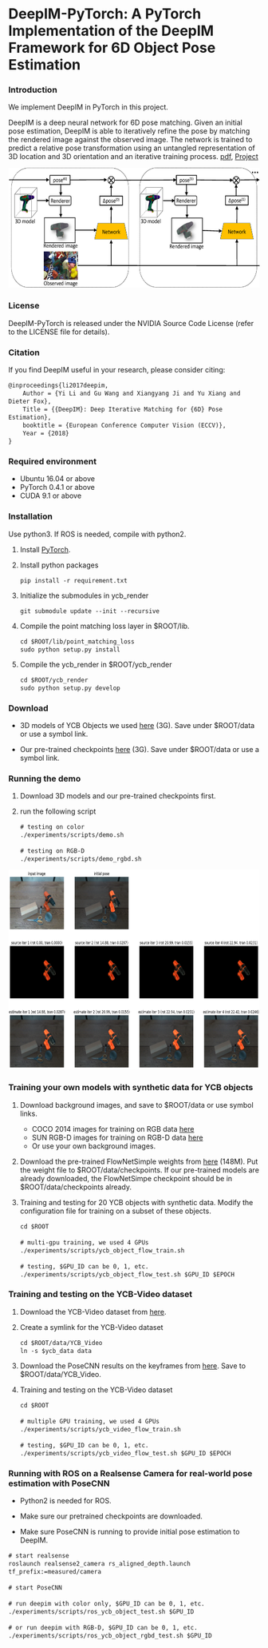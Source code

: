 # DeepIM-PyTorch: A PyTorch Implementation of the DeepIM Framework for 6D Object Pose Estimation

### Introduction

We implement DeepIM in PyTorch in this project.

DeepIM is a deep neural network for 6D pose matching. Given an initial pose estimation, DeepIM is able to iteratively refine the pose by matching the rendered image against the observed image. The network is trained to predict a relative pose transformation using an untangled representation of 3D location and 3D orientation and an iterative training process. [pdf](https://yuxng.github.io/yili_eccv18.pdf), [Project](https://rse-lab.cs.washington.edu/projects/deepim/)

<p align="center"><img src="./data/pics/intro.png" width="640" height="240"/></p>

### License

DeepIM-PyTorch is released under the NVIDIA Source Code License (refer to the LICENSE file for details).

### Citation

If you find DeepIM useful in your research, please consider citing:

    @inproceedings{li2017deepim,
        Author = {Yi Li and Gu Wang and Xiangyang Ji and Yu Xiang and Dieter Fox},
        Title = {{DeepIM}: Deep Iterative Matching for {6D} Pose Estimation},
        booktitle = {European Conference Computer Vision (ECCV)},
        Year = {2018}
    }

### Required environment

- Ubuntu 16.04 or above
- PyTorch 0.4.1 or above
- CUDA 9.1 or above

### Installation

Use python3. If ROS is needed, compile with python2.

1. Install [PyTorch](https://pytorch.org/).

2. Install python packages
   ```Shell
   pip install -r requirement.txt
   ```

3. Initialize the submodules in ycb_render
   ```Shell
   git submodule update --init --recursive
   ```

4. Compile the point matching loss layer in $ROOT/lib.
    ```Shell
    cd $ROOT/lib/point_matching_loss
    sudo python setup.py install
    ```

5. Compile the ycb_render in $ROOT/ycb_render
    ```Shell
    cd $ROOT/ycb_render
    sudo python setup.py develop
    ```

### Download

- 3D models of YCB Objects we used [here](https://drive.google.com/file/d/1PTNmhd-eSq0fwSPv0nvQN8h_scR1v-UJ/view?usp=sharing) (3G). Save under $ROOT/data or use a symbol link.

- Our pre-trained checkpoints [here](https://drive.google.com/file/d/1iokU2LhQbF3kjHDqpb_I1WT1n_XBoQUm/view?usp=sharing) (3G). Save under $ROOT/data or use a symbol link.

### Running the demo

1. Download 3D models and our pre-trained checkpoints first.

2. run the following script
    ```Shell
    # testing on color
    ./experiments/scripts/demo.sh

    # testing on RGB-D
    ./experiments/scripts/demo_rgbd.sh
    ```

<p align="center"><img src="./data/pics/deepim.png" width="640" height="400"/></p>

### Training your own models with synthetic data for YCB objects

1. Download background images, and save to $ROOT/data or use symbol links.
    - COCO 2014 images for training on RGB data [here](https://cocodataset.org/#download)
    - SUN RGB-D images for training on RGB-D data [here](https://rgbd.cs.princeton.edu/)
    - Or use your own background images.

2. Download the pre-trained FlowNetSimple weights from [here](https://drive.google.com/file/d/1WJ5icXXVEEwOcPeiOd4kM1ETdofnN0_l/view?usp=sharing) (148M). Put the weight file to $ROOT/data/checkpoints. If our pre-trained models are already downloaded, the FlowNetSimpe checkpoint should be in $ROOT/data/checkpoints already.

3. Training and testing for 20 YCB objects with synthetic data. Modify the configuration file for training on a subset of these objects.
    ```Shell
    cd $ROOT

    # multi-gpu training, we used 4 GPUs
    ./experiments/scripts/ycb_object_flow_train.sh

    # testing, $GPU_ID can be 0, 1, etc.
    ./experiments/scripts/ycb_object_flow_test.sh $GPU_ID $EPOCH

    ```

### Training and testing on the YCB-Video dataset

1. Download the YCB-Video dataset from [here](https://rse-lab.cs.washington.edu/projects/posecnn/).

2. Create a symlink for the YCB-Video dataset
    ```Shell
    cd $ROOT/data/YCB_Video
    ln -s $ycb_data data
    ```

3. Download the PoseCNN results on the keyframes from [here](https://drive.google.com/file/d/1OQ__c4BBv5wn8B3NgK80JfGOhxiCjWZj/view?usp=sharing). Save to $ROOT/data/YCB_Video.


4. Training and testing on the YCB-Video dataset
    ```Shell
    cd $ROOT

    # multiple GPU training, we used 4 GPUs
    ./experiments/scripts/ycb_video_flow_train.sh

    # testing, $GPU_ID can be 0, 1, etc.
    ./experiments/scripts/ycb_video_flow_test.sh $GPU_ID $EPOCH

    ```

### Running with ROS on a Realsense Camera for real-world pose estimation with PoseCNN

- Python2 is needed for ROS.

- Make sure our pretrained checkpoints are downloaded.

- Make sure PoseCNN is running to provide initial pose estimation to DeepIM.

```Shell
# start realsense
roslaunch realsense2_camera rs_aligned_depth.launch tf_prefix:=measured/camera

# start PoseCNN

# run deepim with color only, $GPU_ID can be 0, 1, etc.
./experiments/scripts/ros_ycb_object_test.sh $GPU_ID

# or run deepim with RGB-D, $GPU_ID can be 0, 1, etc.
./experiments/scripts/ros_ycb_object_rgbd_test.sh $GPU_ID

```
